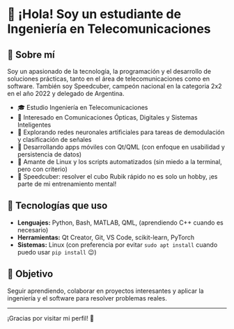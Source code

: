 # 👋 ¡Hola! Soy un estudiante de Ingeniería en Telecomunicaciones

## 🚀 Sobre mí

Soy un apasionado de la tecnología, la programación y el desarrollo de soluciones prácticas, tanto en el área de telecomunicaciones como en software. También soy Speedcuber, campeón nacional en la categoria 2x2 en el año 2022 y delegado de Argentina.

- 🎓 Estudio Ingeniería en Telecomunicaciones
- 📡 Interesado en Comunicaciones Ópticas, Digitales y Sistemas Inteligentes
- 🧠 Explorando redes neuronales artificiales para tareas de demodulación y clasificación de señales
- 📱 Desarrollando apps móviles con Qt/QML (con enfoque en usabilidad y persistencia de datos)
- 🐧 Amante de Linux y los scripts automatizados (sin miedo a la terminal, pero con criterio)
- 🧩 Speedcuber: resolver el cubo Rubik rápido no es solo un hobby, ¡es parte de mi entrenamiento mental!

## 🧰 Tecnologías que uso

- **Lenguajes:** Python, Bash, MATLAB, QML, (aprendiendo C++ cuando es necesario)
- **Herramientas:** Qt Creator, Git, VS Code, scikit-learn, PyTorch
- **Sistemas:** Linux (con preferencia por evitar `sudo apt install` cuando puedo usar `pip install` 😉)

## 📌 Objetivo

Seguir aprendiendo, colaborar en proyectos interesantes y aplicar la ingeniería y el software para resolver problemas reales.

---

¡Gracias por visitar mi perfil! 🚀  
